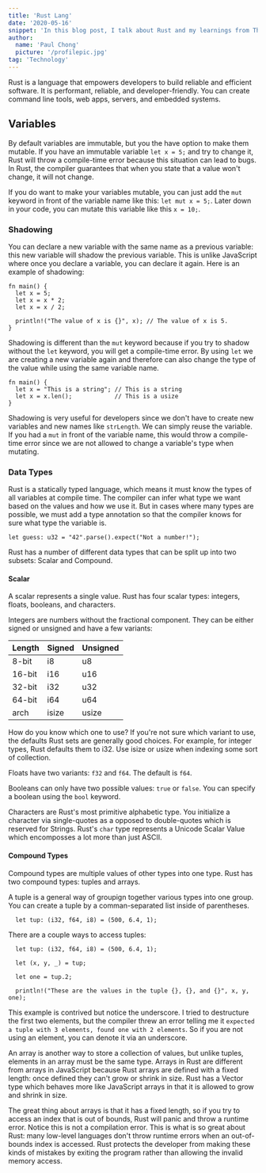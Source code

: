```yaml
---
title: 'Rust Lang'
date: '2020-05-16'
snippet: 'In this blog post, I talk about Rust and my learnings from The Rust Programming Language book.'
author:
  name: 'Paul Chong'
  picture: '/profilepic.jpg'
tag: 'Technology'
---
```


Rust is a language that empowers developers to build reliable and efficient software. It is performant, reliable, and developer-friendly. You can create command line tools, web apps, servers, and embedded systems.

## Variables

By default variables are immutable, but you the have option to make them mutable. If you have an immutable variable `let x = 5;` and try to change it, Rust will throw a compile-time error because this situation can lead to bugs. In Rust, the compiler guarantees that when you state that a value won't change, it will not change.

If you do want to make your variables mutable, you can just add the `mut` keyword in front of the variable name like this: `let mut x = 5;`. Later down in your code, you can mutate this variable like this `x = 10;`.

### Shadowing

You can declare a new variable with the same name as a previous variable: this new variable will shadow the previous variable. This is unlike JavaScript where once you declare a variable, you can declare it again. Here is an example of shadowing:

```
fn main() {
  let x = 5;
  let x = x * 2;
  let x = x / 2;

  println!("The value of x is {}", x); // The value of x is 5.
}
```

Shadowing is different than the `mut` keyword because if you try to shadow without the `let` keyword, you will get a compile-time error. By using `let` we are creating a new variable again and therefore can also change the type of the value while using the same variable name.

```
fn main() {
  let x = "This is a string"; // This is a string
  let x = x.len();            // This is a usize
}
```

Shadowing is very useful for developers since we don't have to create new variables and new names like `strLength`. We can simply reuse the variable. If you had a `mut` in front of the variable name, this would throw a compile-time error since we are not allowed to change a variable's type when mutating.

### Data Types

Rust is a statically typed language, which means it must know the types of all variables at compile time. The compiler can infer what type we want based on the values and how we use it. But in cases where many types are possible, we must add a type annotation so that the compiler knows for sure what type the variable is.

```
let guess: u32 = "42".parse().expect("Not a number!");
```

Rust has a number of different data types that can be split up into two subsets: Scalar and Compound.

#### Scalar

A scalar represents a single value. Rust has four scalar types: integers, floats, booleans, and characters.

Integers are numbers without the fractional component. They can be either signed or unsigned and have a few variants:

| Length | Signed | Unsigned |
| ------ | ------ | -------- |
| 8-bit  | i8     | u8       |
| 16-bit | i16    | u16      |
| 32-bit | i32    | u32      |
| 64-bit | i64    | u64      |
| arch   | isize  | usize    |

How do you know which one to use? If you're not sure which variant to use, the defaults Rust sets are generally good choices. For example, for integer types, Rust defaults them to i32. Use isize or usize when indexing some sort of collection.

Floats have two variants: `f32` and `f64`. The default is `f64`.

Booleans can only have two possible values: `true` or `false`. You can specify a boolean using the `bool` keyword.

Characters are Rust's most primitive alphabetic type. You initialize a character via single-quotes as a opposed to double-quotes which is reserved for Strings. Rust's `char` type represents a Unicode Scalar Value which encomposses a lot more than just ASCII.

#### Compound Types

Compound types are multiple values of other types into one type. Rust has two compound types: tuples and arrays.

A tuple is a general way of groupign together various types into one group. You can create a tuple by a comman-separated list inside of parentheses.

```
  let tup: (i32, f64, i8) = (500, 6.4, 1);
```

There are a couple ways to access tuples:

```
  let tup: (i32, f64, i8) = (500, 6.4, 1);

  let (x, y, _) = tup;

  let one = tup.2;

  println!("These are the values in the tuple {}, {}, and {}", x, y, one);
```

This example is contrived but notice the underscore. I tried to destructure the first two elements, but the compiler threw an error telling me it `expected a tuple with 3 elements, found one with 2 elements`. So if you are not using an element, you can denote it via an underscore.

An array is another way to store a collection of values, but unlike tuples, elements in an array must be the same type. Arrays in Rust are different from arrays in JavaScript because Rust arrays are defined with a fixed length: once defined they can't grow or shrink in size. Rust has a Vector type which behaves more like JavaScript arrays in that it is allowed to grow and shrink in size.

The great thing about arrays is that it has a fixed length, so if you try to access an index that is out of bounds, Rust will panic and throw a runtime error. Notice this is not a compilation error. This is what is so great about Rust: many low-level languages don't throw runtime errors when an out-of-bounds index is accessed. Rust protects the developer from making these kinds of mistakes by exiting the program rather than allowing the invalid memory access.
